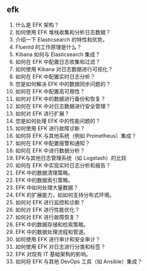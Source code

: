 ## efk

1. 什么是 EFK 架构？
2. 如何使用 EFK 堆栈收集和分析日志数据？
3. 介绍一下 Elasticsearch 的特性和优势。
4. Fluentd 的工作原理是什么？
5. Kibana 如何与 Elasticsearch 集成？
6. 如何在 EFK 中配置日志收集和过滤？
7. 如何使用 Kibana 对日志数据进行可视化？
8. 如何在 EFK 中配置实时日志分析？
9. 您是如何解决 EFK 中的数据同步问题的？
10. 如何在 EFK 中配置高可用性？
11. 如何对 EFK 中的数据进行备份和恢复？
12. 如何在 EFK 中对日志数据进行安全管理？
13. 如何对 EFK 进行扩展？
14. 您是如何处理 EFK 中的性能问题的？
15. 如何使用 EFK 进行故障诊断？
16. 如何将 EFK 与其他系统（例如 Prometheus）集成？
17. 如何在 EFK 中配置报警和通知？
18. 如何在 EFK 中进行数据分析？
19. EFK与其他日志管理系统（如 Logstash）的比较
20. 如何在 EFK 中实现实时日志分析和报告？
21. EFK 中的数据清理策略。
22. EFK 中的数据索引策略。
23. EFK 中如何处理大量数据？
24. EFK 的扩展能力，如如何支持分布式环境。
25. 如何对 EFK 进行监控和诊断？
26. 如何对 EFK 进行性能优化？
27. 如何对 EFK 进行故障恢复？
28. EFK 中的数据存储和检索策略。
29. EFK 中的数据处理流程和管道。
30. 如何使用 EFK 进行审计和安全审计？
31. 如何使用 EFK 对日志进行分类和标签？
32. EFK 对现有 IT 基础架构的影响。
33. 如何将 EFK 与其他 DevOps 工具（如 Ansible）集成？




